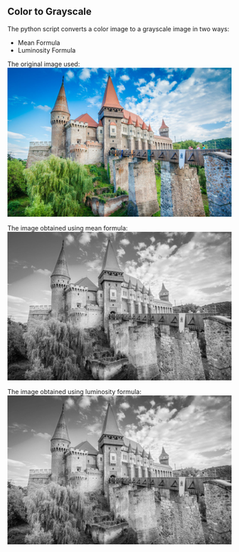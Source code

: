 ## Color to Grayscale

The python script converts a color image to a grayscale image in two ways:
- Mean Formula
- Luminosity Formula

The original image used:  
![Original image](./castle.jpg)

The image obtained using mean formula:  
![Mean formula](./castle-mean-formula.jpg)

The image obtained using luminosity formula:  
![Luminosity formula](./castle-luminosity-formula.jpg)
